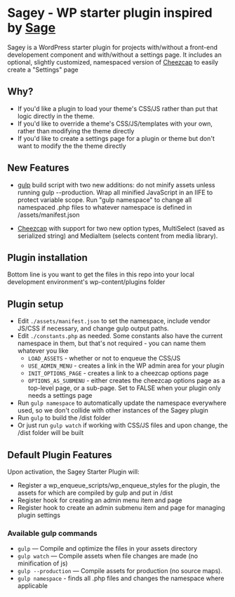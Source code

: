 # Sagey - WP starter plugin inspired by [Sage](https://roots.io/sage/)

Sagey is a WordPress starter plugin for projects with/without a front-end developement component and with/without a settings page. It includes an optional, slightly customized, namespaced version of [Cheezcap](https://github.com/alcandelario/cheezcap) to easily create a "Settings" page

## Why?

* If you'd like a plugin to load your theme's CSS/JS rather than put that logic directly in the theme.
* If you'd like to override a theme's CSS/JS/templates with your own, rather than modifying the theme directly
* If you'd like to create a settings page for a plugin or theme but don't want to modify the the theme directly 

## New Features

* [gulp](http://gulpjs.com/) build script with two new additions: do not minify assets unless running gulp --production. Wrap all minified JavaScript in an IIFE to protect variable scope. Run "gulp namespace" to change all namespaced .php files to whatever namespace is defined in /assets/manifest.json

* [Cheezcap](https://github.com/alcandelario/cheezcap) with support for two new option types, MultiSelect (saved as serialized string) and MediaItem (selects content from media library).

## Plugin installation

Bottom line is you want to get the files in this repo into your local development environment's wp-content/plugins folder

## Plugin setup

* Edit `./assets/manifest.json` to set the namespace, include vendor JS/CSS if necessary, and change gulp output paths.
* Edit `./constants.php` as needed. Some constants also have the current namespace in them, but that's not required - you can name them whatever you like
  * `LOAD_ASSETS` - whether or not to enqueue the CSS/JS 
  * `USE_ADMIN_MENU` - creates a link in the WP admin area for your plugin
  * `INIT_OPTIONS_PAGE` - creates a link to a cheezcap options page
  * `OPTIONS_AS_SUBMENU` - either creates the cheezcap options page as a top-level page, or a sub-page. Set to FALSE when your plugin only needs a settings page
* Run `gulp namespace` to automatically update the namespace everywhere used, so we don't collide with other instances of the Sagey plugin
* Run `gulp` to build the /dist folder
* Or just run `gulp watch` if working with CSS/JS files and upon change, the /dist folder will be built

## Default Plugin Features

Upon activation, the Sagey Starter Plugin will:
* Register a wp_enqueue_scripts/wp_enqueue_styles for the plugin, the assets for which are compiled by gulp and put in /dist
* Register hook for creating an admin menu item and page
* Register hook to create an admin submenu item and page for managing plugin settings 


### Available gulp commands

* `gulp` — Compile and optimize the files in your assets directory
* `gulp watch` — Compile assets when file changes are made (no minification of js)
* `gulp --production` — Compile assets for production (no source maps).
* `gulp namespace` - finds all .php files and changes the namespace where applicable

